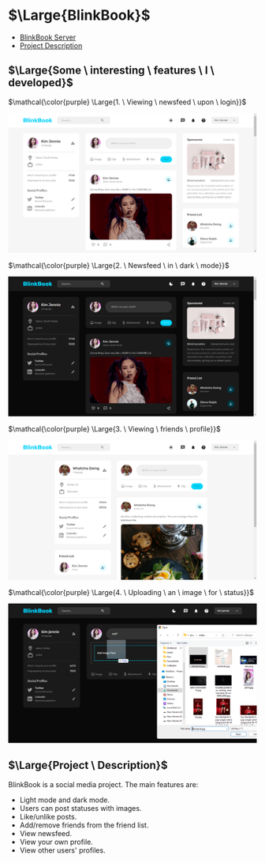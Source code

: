 # $\Large{BlinkBook}$

- [BlinkBook Server](https://github.com/ThakurSaad/blinkbook-server)
- [Project Description](https://github.com/ThakurSaad/blinkbook-client#project-description)

## $\Large{Some \ interesting \ features \ I \ developed}$

$\mathcal{\color{purple} \Large{1. \ Viewing \ newsfeed \ upon \ login}}$

![BlinkBook 1](<https://github.com/ThakurSaad/blinkbook-client/blob/main/src/assets/blinkbook%20(1).png>)

$\mathcal{\color{purple} \Large{2. \ Newsfeed \ in \ dark \ mode}}$

![BlinkBook 4](<https://github.com/ThakurSaad/blinkbook-client/blob/main/src/assets/blinkbook%20(4).png>)

$\mathcal{\color{purple} \Large{3. \ Viewing \ friends \ profile}}$

![BlinkBook 3](<https://github.com/ThakurSaad/blinkbook-client/blob/main/src/assets/blinkbook%20(3).png>)

$\mathcal{\color{purple} \Large{4. \ Uploading \ an \ image \ for \ status}}$

![BlinkBook 2](<https://github.com/ThakurSaad/blinkbook-client/blob/main/src/assets/blinkbook%20(2).png>)

## $\Large{Project \ Description}$

BlinkBook is a social media project. The main features are:

- Light mode and dark mode.
- Users can post statuses with images.
- Like/unlike posts.
- Add/remove friends from the friend list.
- View newsfeed.
- View your own profile.
- View other users' profiles.

<!-- How to color readme text with regex -->

<!-- 2. $\mathcal{\color{purple} \Large{this \ is \ a \ paragraph}}$ -->

<!-- 3. $\Large{hello}$ -->

<!-- 4. $\text{hello}$ -->

<!-- 5. $\textit{hello}$ -->

<!-- 6. $\textcolor{olive}{\TeX} \ \textcolor{darkgray}{workaround \ found \ by \ Dassalem \ Mohammed \ Yasser}$ -->

<!-- 7. $\mathscr{\color{red}{mon}\color{white}{day}}$ -->

<!-- 8. $\mathfrak{\color{lime}{this \ is \ a \ paragraph \ in \ another \ font}}$ -->

<!-- 9. $\mathscr{\color{red}{this} \ \ \color{blue}{is \ \ a \ \ paragraph} \ \ \color{yellow}{in \ \ another \ \ font}}$ -->

<!-- 10. $\mathbb{\color{teal}{this \ is \ a } \ \color{magenta}{paragraph \ in \ another \ font}}$ -->
